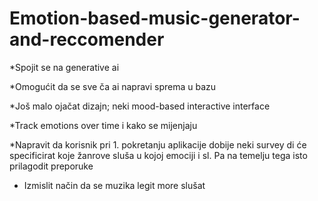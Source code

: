 # Emotion-based-music-generator-and-reccomender
*Spojit se na generative ai

*Omogućit da se sve ča ai napravi sprema u bazu

*Još malo ojačat dizajn; neki mood-based interactive interface

*Track emotions over time i kako se mijenjaju

*Napravit da korisnik pri 1. pokretanju aplikacije dobije neki survey di će specificirat koje žanrove sluša u kojoj emociji i sl. Pa na temelju tega isto prilagodit preporuke

* Izmislit način da se muzika legit more slušat
